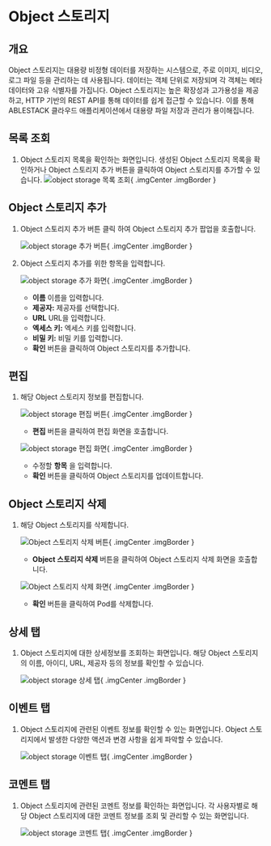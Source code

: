 
# Object 스토리지

## 개요
Object 스토리지는 대용량 비정형 데이터를 저장하는 시스템으로, 주로 이미지, 비디오, 로그 파일 등을 관리하는 데 사용됩니다. 데이터는 객체 단위로 저장되며 각 객체는 메타데이터와 고유 식별자를 가집니다. Object 스토리지는 높은 확장성과 고가용성을 제공하고, HTTP 기반의 REST API를 통해 데이터를 쉽게 접근할 수 있습니다. 이를 통해 ABLESTACK 클라우드 애플리케이션에서 대용량 파일 저장과 관리가 용이해집니다.

## 목록 조회

1. Object 스토리지 목록을 확인하는 화면입니다.
    생성된 Object 스토리지 목록을 확인하거나 Object 스토리지 추가 버튼을 클릭하여 Object 스토리지를 추가할 수 있습니다.
    ![object storage 목록 조회](../../assets/images/admin-guide/mold/infrastructure/object-storage/object-storage-list.png){ .imgCenter .imgBorder }

## Object 스토리지 추가

1. Object 스토리지 추가 버튼 클릭 하여 Object 스토리지 추가 팝업을 호출합니다.

    ![object storage 추가 버튼](../../assets/images/admin-guide/mold/infrastructure/object-storage/object-storage-add-btn.png){ .imgCenter .imgBorder }

2. Object 스토리지 추가를 위한 항목을 입력합니다.

    ![object storage 추가 화면](../../assets/images/admin-guide/mold/infrastructure/object-storage/object-storage-add.png){ .imgCenter .imgBorder }

    * **이름** 이름을 입력합니다.
    * **제공자:** 제공자를 선택합니다.
    * **URL** URL을 입력합니다.
    * **엑세스 키:** 엑세스 키를 입력합니다.
    * **비밀 키:** 비밀 키를 입력합니다.
    * **확인** 버튼을 클릭하여 Object 스토리지를 추가합니다.

## 편집

1. 해당 Object 스토리지 정보를 편집합니다.

    ![object storage 편집 버튼](../../assets/images/admin-guide/mold/infrastructure/object-storage/object-storage-update-btn.png){ .imgCenter .imgBorder }

    * **편집** 버튼을 클릭하여 편집 화면을 호출합니다.

    ![object storage 편집 화면](../../assets/images/admin-guide/mold/infrastructure/object-storage/object-storage-update.png){ .imgCenter .imgBorder }

    * 수정할 **항목** 을 입력합니다.
    * **확인** 버튼을 클릭하여 Object 스토리지를 업데이트합니다.

## Object 스토리지 삭제

1. 해당 Object 스토리지를 삭제합니다.

    ![Object 스토리지 삭제 버튼](../../assets/images/admin-guide/mold/infrastructure/object-storage/object-storage-remove-btn.png){ .imgCenter .imgBorder }

    * **Object 스토리지 삭제** 버튼을 클릭하여 Object 스토리지 삭제 화면을 호출합니다.

    ![Object 스토리지 삭제 화면](../../assets/images/admin-guide/mold/infrastructure/object-storage/object-storage-remove.png){ .imgCenter .imgBorder }

    * **확인** 버튼을 클릭하여 Pod를 삭제합니다.

## 상세 탭

1. Object 스토리지에 대한 상세정보를 조회하는 화면입니다. 해당 Object 스토리지의 이름, 아이디, URL, 제공자 등의 정보를 확인할 수 있습니다.

    ![object storage 상세 탭](../../assets/images/admin-guide/mold/infrastructure/object-storage/object-storage-detail-tab.png){ .imgCenter .imgBorder }

## 이벤트 탭

1. Object 스토리지에 관련된 이벤트 정보를 확인할 수 있는 화면입니다. Object 스토리지에서 발생한 다양한 액션과 변경 사항을 쉽게 파악할 수 있습니다.

    ![object storage 이벤트 탭](../../assets/images/admin-guide/mold/infrastructure/object-storage/object-storage-events-tab.png){ .imgCenter .imgBorder }

## 코멘트 탭

1. Object 스토리지에 관련된 코멘트 정보를 확인하는 화면입니다. 각 사용자별로 해당 Object 스토리지에 대한 코멘트 정보를 조회 및 관리할 수 있는 화면입니다.

    ![object storage 코멘트 탭](../../assets/images/admin-guide/mold/infrastructure/object-storage/object-storage-comments-tab.png){ .imgCenter .imgBorder }
